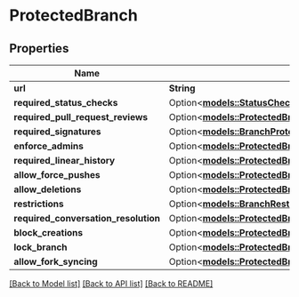 # ProtectedBranch

## Properties

Name | Type | Description | Notes
------------ | ------------- | ------------- | -------------
**url** | **String** |  | 
**required_status_checks** | Option<[**models::StatusCheckPolicy**](status-check-policy.md)> |  | [optional]
**required_pull_request_reviews** | Option<[**models::ProtectedBranchRequiredPullRequestReviews**](protected_branch_required_pull_request_reviews.md)> |  | [optional]
**required_signatures** | Option<[**models::BranchProtectionRequiredSignatures**](branch_protection_required_signatures.md)> |  | [optional]
**enforce_admins** | Option<[**models::ProtectedBranchEnforceAdmins**](protected_branch_enforce_admins.md)> |  | [optional]
**required_linear_history** | Option<[**models::ProtectedBranchRequiredLinearHistory**](protected_branch_required_linear_history.md)> |  | [optional]
**allow_force_pushes** | Option<[**models::ProtectedBranchRequiredLinearHistory**](protected_branch_required_linear_history.md)> |  | [optional]
**allow_deletions** | Option<[**models::ProtectedBranchRequiredLinearHistory**](protected_branch_required_linear_history.md)> |  | [optional]
**restrictions** | Option<[**models::BranchRestrictionPolicy**](branch-restriction-policy.md)> |  | [optional]
**required_conversation_resolution** | Option<[**models::ProtectedBranchRequiredConversationResolution**](protected_branch_required_conversation_resolution.md)> |  | [optional]
**block_creations** | Option<[**models::ProtectedBranchRequiredLinearHistory**](protected_branch_required_linear_history.md)> |  | [optional]
**lock_branch** | Option<[**models::ProtectedBranchLockBranch**](protected_branch_lock_branch.md)> |  | [optional]
**allow_fork_syncing** | Option<[**models::ProtectedBranchAllowForkSyncing**](protected_branch_allow_fork_syncing.md)> |  | [optional]

[[Back to Model list]](../README.md#documentation-for-models) [[Back to API list]](../README.md#documentation-for-api-endpoints) [[Back to README]](../README.md)


